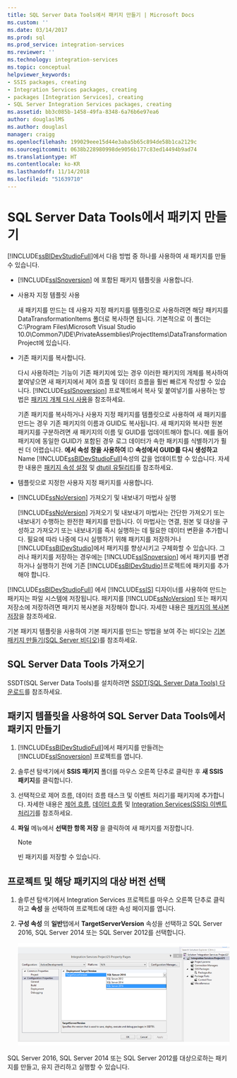 ```yaml
---
title: SQL Server Data Tools에서 패키지 만들기 | Microsoft Docs
ms.custom: ''
ms.date: 03/14/2017
ms.prod: sql
ms.prod_service: integration-services
ms.reviewer: ''
ms.technology: integration-services
ms.topic: conceptual
helpviewer_keywords:
- SSIS packages, creating
- Integration Services packages, creating
- packages [Integration Services], creating
- SQL Server Integration Services packages, creating
ms.assetid: bb3c085b-1458-49fa-8348-6a76b6e97ea6
author: douglaslMS
ms.author: douglasl
manager: craigg
ms.openlocfilehash: 199029eee15d44e3aba5b65c894de58b1ca2129c
ms.sourcegitcommit: 0638b228980998de9056b177c83ed14494b9ad74
ms.translationtype: HT
ms.contentlocale: ko-KR
ms.lasthandoff: 11/14/2018
ms.locfileid: "51639710"
---
```

# <a name="create-packages-in-sql-server-data-tools"></a>SQL Server Data Tools에서 패키지 만들기
  [!INCLUDE[ssBIDevStudioFull](../includes/ssbidevstudiofull-md.md)]에서 다음 방법 중 하나를 사용하여 새 패키지를 만들 수 있습니다.  
  
-   [!INCLUDE[ssISnoversion](../includes/ssisnoversion-md.md)] 에 포함된 패키지 템플릿을 사용합니다.  
  
-   사용자 지정 템플릿 사용  
  
     새 패키지를 만드는 데 사용자 지정 패키지를 템플릿으로 사용하려면 해당 패키지를 DataTransformationItems 폴더로 복사하면 됩니다. 기본적으로 이 폴더는 C:\Program Files\Microsoft Visual Studio 10.0\Common7\IDE\PrivateAssemblies\ProjectItems\DataTransformationProject에 있습니다.  
  
-   기존 패키지를 복사합니다.  
  
     다시 사용하려는 기능이 기존 패키지에 있는 경우 이러한 패키지의 개체를 복사하여 붙여넣으면 새 패키지에서 제어 흐름 및 데이터 흐름을 훨씬 빠르게 작성할 수 있습니다. [!INCLUDE[ssISnoversion](../includes/ssisnoversion-md.md)] 프로젝트에서 복사 및 붙여넣기를 사용하는 방법은 [패키지 개체 다시 사용](../integration-services/reuse-of-package-objects.md)을 참조하세요.  
  
     기존 패키지를 복사하거나 사용자 지정 패키지를 템플릿으로 사용하여 새 패키지를 만드는 경우 기존 패키지의 이름과 GUID도 복사됩니다. 새 패키지와 복사한 원본 패키지를 구분하려면 새 패키지의 이름 및 GUID를 업데이트해야 합니다. 예를 들어 패키지에 동일한 GUID가 포함된 경우 로그 데이터가 속한 패키지를 식별하기가 훨씬 더 어렵습니다. **에서 속성 창을 사용하여** ID **속성에서 GUID를 다시 생성하고** Name [!INCLUDE[ssBIDevStudioFull](../includes/ssbidevstudiofull-md.md)]속성의 값을 업데이트할 수 있습니다. 자세한 내용은 [패키지 속성 설정](../integration-services/set-package-properties.md) 및 [dtutil 유틸리티](../integration-services/dtutil-utility.md)를 참조하세요.  
  
-   템플릿으로 지정한 사용자 지정 패키지를 사용합니다.  
  
-   [!INCLUDE[ssNoVersion](../includes/ssnoversion-md.md)] 가져오기 및 내보내기 마법사 실행  
  
     [!INCLUDE[ssNoVersion](../includes/ssnoversion-md.md)] 가져오기 및 내보내기 마법사는 간단한 가져오기 또는 내보내기 수행하는 완전한 패키지를 만듭니다. 이 마법사는 연결, 원본 및 대상을 구성하고 가져오기 또는 내보내기를 즉시 실행하는 데 필요한 데이터 변환을 추가합니다. 필요에 따라 나중에 다시 실행하기 위해 패키지를 저장하거나 [!INCLUDE[ssBIDevStudio](../includes/ssbidevstudio-md.md)]에서 패키지를 향상시키고 구체화할 수 있습니다. 그러나 패키지를 저장하는 경우에는 [!INCLUDE[ssISnoversion](../includes/ssisnoversion-md.md)] 에서 패키지를 변경하거나 실행하기 전에 기존 [!INCLUDE[ssBIDevStudio](../includes/ssbidevstudio-md.md)]프로젝트에 패키지를 추가해야 합니다.  
  
 [!INCLUDE[ssBIDevStudioFull](../includes/ssbidevstudiofull-md.md)] 에서 [!INCLUDE[ssIS](../includes/ssis-md.md)] 디자이너를 사용하여 만드는 패키지는 파일 시스템에 저장됩니다. 패키지를 [!INCLUDE[ssNoVersion](../includes/ssnoversion-md.md)] 또는 패키지 저장소에 저장하려면 패키지 복사본을 저장해야 합니다. 자세한 내용은 [패키지의 복사본 저장](https://msdn.microsoft.com/library/21482a20-e420-4452-b7eb-8f9fa1929f31)을 참조하세요.  

 기본 패키지 템플릿을 사용하여 기본 패키지를 만드는 방법을 보여 주는 비디오는 [기본 패키지 만들기(SQL Server 비디오)](https://go.microsoft.com/fwlink/?LinkId=131023)를 참조하세요.  

## <a name="get-sql-server-data-tools"></a>SQL Server Data Tools 가져오기
SSDT(SQL Server Data Tools)를 설치하려면 [SSDT(SQL Server Data Tools) 다운로드](../ssdt/download-sql-server-data-tools-ssdt.md)를 참조하세요.

## <a name="create-a-package-in-sql-server-data-tools-using-the-package-template"></a>패키지 템플릿을 사용하여 SQL Server Data Tools에서 패키지 만들기  
  
1.  [!INCLUDE[ssBIDevStudioFull](../includes/ssbidevstudiofull-md.md)]에서 패키지를 만들려는 [!INCLUDE[ssISnoversion](../includes/ssisnoversion-md.md)] 프로젝트를 엽니다.  
  
2.  솔루션 탐색기에서 **SSIS 패키지** 폴더를 마우스 오른쪽 단추로 클릭한 후 **새 SSIS 패키지**를 클릭합니다.  
  
3.  선택적으로 제어 흐름, 데이터 흐름 태스크 및 이벤트 처리기를 패키지에 추가합니다. 자세한 내용은 [제어 흐름](../integration-services/control-flow/control-flow.md), [데이터 흐름](../integration-services/data-flow/data-flow.md) 및 [Integration Services&#40;SSIS&#41; 이벤트 처리기](../integration-services/integration-services-ssis-event-handlers.md)를 참조하세요.  
  
4.  **파일** 메뉴에서 **선택한 항목 저장** 을 클릭하여 새 패키지를 저장합니다.  
  
    > [!NOTE]  
    >  빈 패키지를 저장할 수 있습니다.  
  
## <a name="choose-the-target-version-of-a-project-and-its-packages"></a>프로젝트 및 해당 패키지의 대상 버전 선택  
  
1.  솔루션 탐색기에서 Integration Services 프로젝트를 마우스 오른쪽 단추로 클릭하고 **속성** 을 선택하여 프로젝트에 대한 속성 페이지를 엽니다.  
  
2.  **구성 속성** 의 **일반**탭에서 **TargetServerVersion** 속성을 선택하고 SQL Server 2016, SQL Server 2014 또는 SQL Server 2012를 선택합니다.  
  
     ![프로젝트 속성 대화 상자의 TargetServerVersion 속성](../integration-services/media/targetserverversion2.png "프로젝트 속성 대화 상자의 TargetServerVersion 속성")  
  
 SQL Server 2016, SQL Server 2014 또는 SQL Server 2012를 대상으로하는 패키지를 만들고, 유지 관리하고 실행할 수 있습니다.  
  
  
